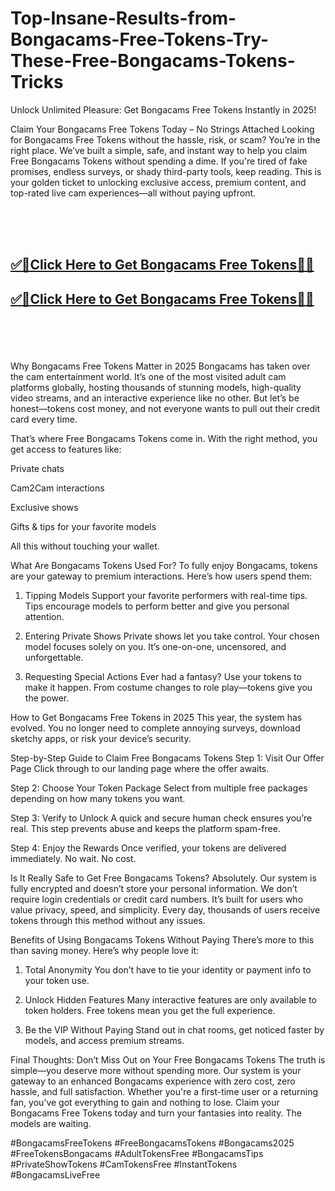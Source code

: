 # Top-Insane-Results-from-Bongacams-Free-Tokens-Try-These-Free-Bongacams-Tokens-Tricks


Unlock Unlimited Pleasure: Get Bongacams Free Tokens Instantly in 2025! 

Claim Your Bongacams Free Tokens Today – No Strings Attached
Looking for Bongacams Free Tokens without the hassle, risk, or scam? You’re in the right place. We’ve built a simple, safe, and instant way to help you claim Free Bongacams Tokens without spending a dime. If you're tired of fake promises, endless surveys, or shady third-party tools, keep reading. This is your golden ticket to unlocking exclusive access, premium content, and top-rated live cam experiences—all without paying upfront.

<br><br><br>
<b><h2><a href="https://www.usgrabber.com/bongacams-offer-at/">✅🎯Click Here to Get Bongacams Free Tokens🎯✅</a>

</h2></b>

<b><h2><a href="https://www.usgrabber.com/bongacams-offer-at/">✅🎯Click Here to Get Bongacams Free Tokens🎯✅</a>

</h2></b> <br><br><br>



Why Bongacams Free Tokens Matter in 2025
Bongacams has taken over the cam entertainment world. It’s one of the most visited adult cam platforms globally, hosting thousands of stunning models, high-quality video streams, and an interactive experience like no other. But let’s be honest—tokens cost money, and not everyone wants to pull out their credit card every time.

That’s where Free Bongacams Tokens come in. With the right method, you get access to features like:

Private chats

Cam2Cam interactions

Exclusive shows

Gifts & tips for your favorite models

All this without touching your wallet.

What Are Bongacams Tokens Used For?
To fully enjoy Bongacams, tokens are your gateway to premium interactions. Here’s how users spend them:

1. Tipping Models
Support your favorite performers with real-time tips. Tips encourage models to perform better and give you personal attention.

2. Entering Private Shows
Private shows let you take control. Your chosen model focuses solely on you. It’s one-on-one, uncensored, and unforgettable.

3. Requesting Special Actions
Ever had a fantasy? Use your tokens to make it happen. From costume changes to role play—tokens give you the power.

How to Get Bongacams Free Tokens in 2025
This year, the system has evolved. You no longer need to complete annoying surveys, download sketchy apps, or risk your device’s security.

Step-by-Step Guide to Claim Free Bongacams Tokens
Step 1: Visit Our Offer Page
Click through to our landing page where the offer awaits.

Step 2: Choose Your Token Package
Select from multiple free packages depending on how many tokens you want.

Step 3: Verify to Unlock
A quick and secure human check ensures you’re real. This step prevents abuse and keeps the platform spam-free.

Step 4: Enjoy the Rewards
Once verified, your tokens are delivered immediately. No wait. No cost.

Is It Really Safe to Get Free Bongacams Tokens?
Absolutely. Our system is fully encrypted and doesn’t store your personal information. We don’t require login credentials or credit card numbers. It’s built for users who value privacy, speed, and simplicity. Every day, thousands of users receive tokens through this method without any issues.

Benefits of Using Bongacams Tokens Without Paying
There’s more to this than saving money. Here’s why people love it:

1. Total Anonymity
You don’t have to tie your identity or payment info to your token use.

2. Unlock Hidden Features
Many interactive features are only available to token holders. Free tokens mean you get the full experience.

3. Be the VIP Without Paying
Stand out in chat rooms, get noticed faster by models, and access premium streams.

Final Thoughts: Don’t Miss Out on Your Free Bongacams Tokens
The truth is simple—you deserve more without spending more. Our system is your gateway to an enhanced Bongacams experience with zero cost, zero hassle, and full satisfaction. Whether you're a first-time user or a returning fan, you’ve got everything to gain and nothing to lose. Claim your Bongacams Free Tokens today and turn your fantasies into reality. The models are waiting.

#BongacamsFreeTokens #FreeBongacamsTokens #Bongacams2025 #FreeTokensBongacams #AdultTokensFree #BongacamsTips #PrivateShowTokens #CamTokensFree #InstantTokens #BongacamsLiveFree
